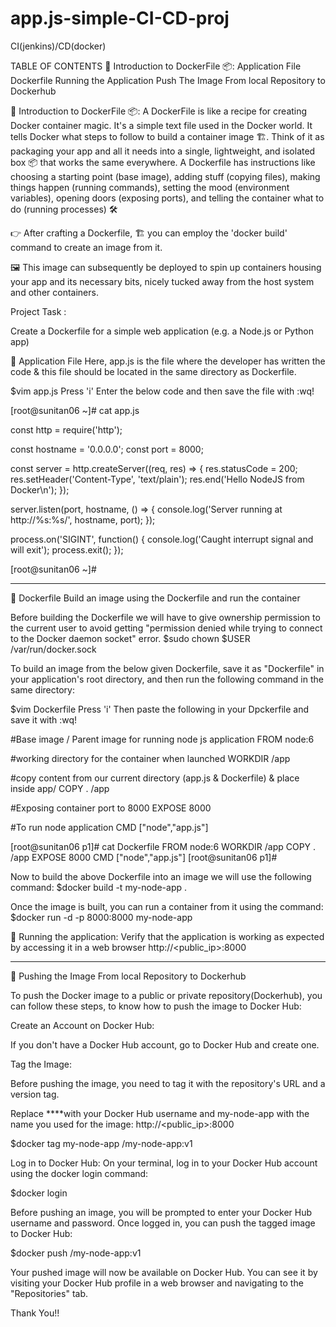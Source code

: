 # app.js-simple-CI-CD-proj
CI(jenkins)/CD(docker)

TABLE OF CONTENTS
🐳 Introduction to DockerFile 📦:
Application File
Dockerfile
Running the Application
Push The Image From local Repository to Dockerhub

🐳 Introduction to DockerFile 📦:
A DockerFile is like a recipe for creating Docker container magic. It's a simple text file used in the Docker world.
It tells Docker what steps to follow to build a container image 🏗️. Think of it as packaging your app and all it needs into a single, lightweight, and isolated box 📦 that works the same everywhere.
A Dockerfile has instructions like choosing a starting point (base image), adding stuff (copying files), making things happen (running commands), setting the mood (environment variables), opening doors (exposing ports), and telling the container what to do (running processes) 🛠️

👉 After crafting a Dockerfile, 🏗️ you can employ the 'docker build' command to create an image from it.

🖼️ This image can subsequently be deployed to spin up containers housing your app and its necessary bits, nicely tucked away from the host system and other containers.

Project Task :

Create a Dockerfile for a simple web application (e.g. a Node.js or Python app)

🐳 Application File
Here, app.js is the file where the developer has written the code & this file should be located in the same directory as Dockerfile.

$vim app.js
Press 'i'
Enter the below code and then save the file with :wq! 

 [root@sunitan06 ~]# cat app.js

  const http = require('http');

  const hostname = '0.0.0.0';
  const port = 8000;

  const server = http.createServer((req, res) => {
      res.statusCode = 200;
        res.setHeader('Content-Type', 'text/plain');
          res.end('Hello NodeJS from Docker\n');
  });

  server.listen(port, hostname, () => {
      console.log('Server running at http://%s:%s/', hostname, port);
  });

  process.on('SIGINT', function() {
      console.log('Caught interrupt signal and will exit');
      process.exit();
  });

[root@sunitan06 ~]#

*******************************************************************************************************************

🐳 Dockerfile
Build an image using the Dockerfile and run the container

Before building the Dockerfile we will have to give ownership permission to the current user to avoid getting "permission denied while trying to connect to the Docker daemon socket" error.
$sudo chown $USER /var/run/docker.sock

To build an image from the below given Dockerfile, save it as "Dockerfile" in your application's root directory, and then run the following command in the same directory:

$vim Dockerfile
Press 'i'
Then paste the following in your Dpckerfile and save it with :wq!

  #Base image / Parent image for running node js application
  FROM node:6

  #working directory for the container when launched
  WORKDIR /app

  #copy content from our current directory (app.js & Dockerfile) & place inside app/
  COPY . /app

  #Exposing container port to 8000
  EXPOSE 8000

  #To run node application 
  CMD ["node","app.js"]

[root@sunitan06 p1]# cat Dockerfile
FROM node:6
WORKDIR /app
COPY . /app
EXPOSE 8000
CMD ["node","app.js"]
[root@sunitan06 p1]#

Now to build the above Dockerfile into an image we will use the following command:
$docker build -t my-node-app . 

Once the image is built, you can run a container from it using the command:
$docker run -d -p 8000:8000 my-node-app


🐳 Running the application:
Verify that the application is working as expected by accessing it in a web browser
http://<public_ip>:8000
******************************************************************************************************************************************
🐳 Pushing the Image From local Repository to Dockerhub

To push the Docker image to a public or private repository(Dockerhub), you can follow these steps, to know how to push the image to Docker Hub:

Create an Account on Docker Hub:

If you don't have a Docker Hub account, go to Docker Hub and create one.

Tag  the Image:

Before pushing the image, you need to tag it with the repository's URL and a version tag.

Replace **<docker-hub-username>**with your Docker Hub username and my-node-app with the name you used for the image:
http://<public_ip>:8000

$docker tag my-node-app <docker-hub-username>/my-node-app:v1

Log in to Docker Hub:
On your terminal, log in to your Docker Hub account using the docker login command:

$docker login

Before pushing an image, you will be prompted to enter your Docker Hub username and password.
Once logged in, you can push the tagged image to Docker Hub:

$docker push <docker-hub-username>/my-node-app:v1

Your pushed image will now be available on Docker Hub. You can see it by visiting your Docker Hub profile in a web browser and navigating to the "Repositories" tab.

Thank You!!







